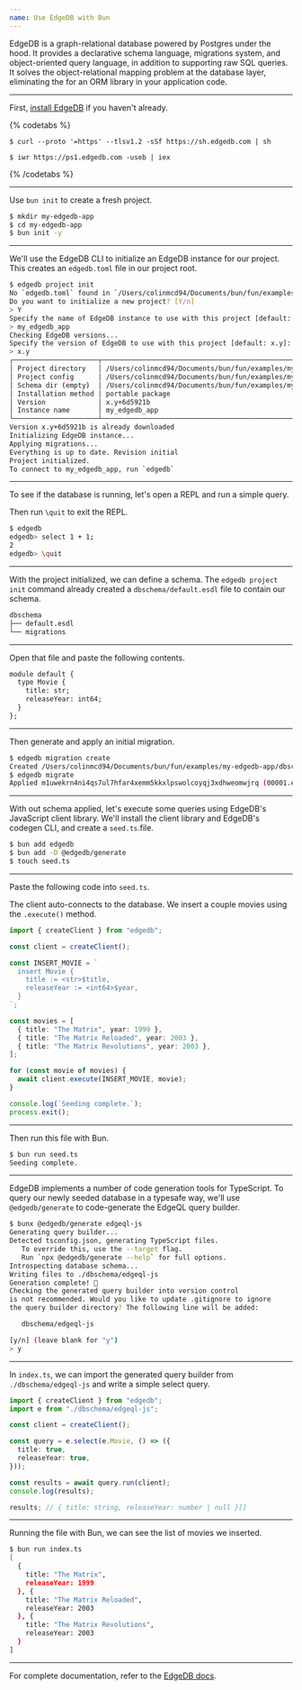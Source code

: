 ```yaml
---
name: Use EdgeDB with Bun
---
```


EdgeDB is a graph-relational database powered by Postgres under the hood. It provides a declarative schema language, migrations system, and object-oriented query language, in addition to supporting raw SQL queries. It solves the object-relational mapping problem at the database layer, eliminating the for an ORM library in your application code.

---

First, [install EdgeDB](https://www.edgedb.com/install) if you haven't already.

{% codetabs %}

```sh#Linux/macOS
$ curl --proto '=https' --tlsv1.2 -sSf https://sh.edgedb.com | sh
```

```sh#Windows
$ iwr https://ps1.edgedb.com -useb | iex
```

{% /codetabs %}

---

Use `bun init` to create a fresh project.

```sh
$ mkdir my-edgedb-app
$ cd my-edgedb-app
$ bun init -y
```

---

We'll use the EdgeDB CLI to initialize an EdgeDB instance for our project. This creates an `edgedb.toml` file in our project root.

```sh
$ edgedb project init
No `edgedb.toml` found in `/Users/colinmcd94/Documents/bun/fun/examples/my-edgedb-app` or above
Do you want to initialize a new project? [Y/n]
> Y
Specify the name of EdgeDB instance to use with this project [default: my_edgedb_app]:
> my_edgedb_app
Checking EdgeDB versions...
Specify the version of EdgeDB to use with this project [default: x.y]:
> x.y
┌─────────────────────┬────────────────────────────────────────────────────────────────────────┐
│ Project directory   │ /Users/colinmcd94/Documents/bun/fun/examples/my-edgedb-app             │
│ Project config      │ /Users/colinmcd94/Documents/bun/fun/examples/my-edgedb-app/edgedb.toml │
│ Schema dir (empty)  │ /Users/colinmcd94/Documents/bun/fun/examples/my-edgedb-app/dbschema    │
│ Installation method │ portable package                                                       │
│ Version             │ x.y+6d5921b                                                            │
│ Instance name       │ my_edgedb_app                                                          │
└─────────────────────┴────────────────────────────────────────────────────────────────────────┘
Version x.y+6d5921b is already downloaded
Initializing EdgeDB instance...
Applying migrations...
Everything is up to date. Revision initial
Project initialized.
To connect to my_edgedb_app, run `edgedb`
```

---

To see if the database is running, let's open a REPL and run a simple query.

Then run `\quit` to exit the REPL.

```sh
$ edgedb
edgedb> select 1 + 1;
2
edgedb> \quit
```

---

With the project initialized, we can define a schema. The `edgedb project init` command already created a `dbschema/default.esdl` file to contain our schema.

```txt
dbschema
├── default.esdl
└── migrations
```

---

Open that file and paste the following contents.

```txt
module default {
  type Movie {
    title: str;
    releaseYear: int64;
  }
};
```

---

Then generate and apply an initial migration.

```sh
$ edgedb migration create
Created /Users/colinmcd94/Documents/bun/fun/examples/my-edgedb-app/dbschema/migrations/00001.edgeql, id: m1uwekrn4ni4qs7ul7hfar4xemm5kkxlpswolcoyqj3xdhweomwjrq
$ edgedb migrate
Applied m1uwekrn4ni4qs7ul7hfar4xemm5kkxlpswolcoyqj3xdhweomwjrq (00001.edgeql)
```

---

With out schema applied, let's execute some queries using EdgeDB's JavaScript client library. We'll install the client library and EdgeDB's codegen CLI, and create a `seed.ts`.file.

```sh
$ bun add edgedb
$ bun add -D @edgedb/generate
$ touch seed.ts
```

---

Paste the following code into `seed.ts`.

The client auto-connects to the database. We insert a couple movies using the `.execute()` method.

```ts
import { createClient } from "edgedb";

const client = createClient();

const INSERT_MOVIE = `
  insert Movie {
    title := <str>$title,
    releaseYear := <int64>$year,
  }
`;

const movies = [
  { title: "The Matrix", year: 1999 },
  { title: "The Matrix Reloaded", year: 2003 },
  { title: "The Matrix Revolutions", year: 2003 },
];

for (const movie of movies) {
  await client.execute(INSERT_MOVIE, movie);
}

console.log(`Seeding complete.`);
process.exit();
```

---

Then run this file with Bun.

```sh
$ bun run seed.ts
Seeding complete.
```

---

EdgeDB implements a number of code generation tools for TypeScript. To query our newly seeded database in a typesafe way, we'll use `@edgedb/generate` to code-generate the EdgeQL query builder.

```sh
$ bunx @edgedb/generate edgeql-js
Generating query builder...
Detected tsconfig.json, generating TypeScript files.
   To override this, use the --target flag.
   Run `npx @edgedb/generate --help` for full options.
Introspecting database schema...
Writing files to ./dbschema/edgeql-js
Generation complete! 🤘
Checking the generated query builder into version control
is not recommended. Would you like to update .gitignore to ignore
the query builder directory? The following line will be added:

   dbschema/edgeql-js

[y/n] (leave blank for "y")
> y
```

---

In `index.ts`, we can import the generated query builder from `./dbschema/edgeql-js` and write a simple select query.

```ts
import { createClient } from "edgedb";
import e from "./dbschema/edgeql-js";

const client = createClient();

const query = e.select(e.Movie, () => ({
  title: true,
  releaseYear: true,
}));

const results = await query.run(client);
console.log(results);

results; // { title: string, releaseYear: number | null }[]
```

---

Running the file with Bun, we can see the list of movies we inserted.

```sh
$ bun run index.ts
[
  {
    title: "The Matrix",
    releaseYear: 1999
  }, {
    title: "The Matrix Reloaded",
    releaseYear: 2003
  }, {
    title: "The Matrix Revolutions",
    releaseYear: 2003
  }
]
```

---

For complete documentation, refer to the [EdgeDB docs](https://www.edgedb.com/docs).
